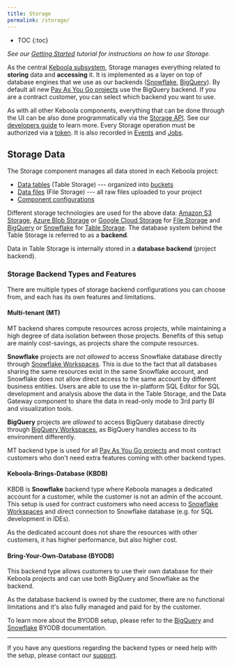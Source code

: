 ```yaml
---
title: Storage
permalink: /storage/
---
```


* TOC
{:toc}

*See our [Getting Started](/tutorial/load/) tutorial for instructions on how to use Storage.*

As the central [Keboola subsystem](/overview/), Storage manages everything related to **storing** data and **accessing** it.
It is implemented as a layer on top of database engines that we use as our backends
([Snowflake](https://www.snowflake.com/), [BigQuery](https://cloud.google.com/bigquery)).
By default all new [Pay As You Go projects](/management/payg-project/) use the BigQuery backend. If you are a contract customer, you can select which backend you want to use.

As with all other Keboola components, everything that can be done through the UI can be also done programmatically
via the [Storage API](https://keboola.docs.apiary.io/).
See our [developers guide](https://developers.keboola.com/integrate/storage/) to learn more.
Every Storage operation must be authorized via a [token](/management/project/tokens/).
It is also recorded in [Events](/management/project/tokens/#token-events) and
[Jobs](/management/jobs/).

## Storage Data
The Storage component manages all data stored in each Keboola project:

- [Data tables](/storage/tables/) (Table Storage) --- organized into [buckets](/storage/buckets/)
- [Data files](/storage/files/) (File Storage) --- all raw files uploaded to your project
- [Component configurations](/components/)

Different storage technologies are used for the above data: [Amazon S3 Storage](https://aws.amazon.com/s3/), [Azure Blob Storage](https://azure.microsoft.com/en-us/services/storage/blobs/) or [Google Cloud Storage](https://cloud.google.com/storage/) for [File Storage](/storage/files/) and [BigQuery](https://cloud.google.com/bigquery/) or [Snowflake](https://www.snowflake.com/product/) for [Table Storage](/storage/tables/). The database system behind the Table Storage is referred to as a **backend**.

Data in Table Storage is internally stored in a **database backend** (project backend).

### Storage Backend Types and Features
There are multiple types of storage backend configurations you can choose from, and each has its own features and limitations.

#### Multi-tenant (MT)
MT backend shares compute resources across projects, while maintaining a high degree of data isolation between those projects. Benefits of this setup are mainly cost-savings, as projects share the compute resources.

**Snowflake** projects are *not allowed* to access Snowflake database directly through [Snowflake Workspaces](/transformations/workspace/#snowflake). This is due to the fact that all databases sharing the same resources exist in the same Snowflake account, and Snowflake does not allow direct access to the same account by different business entities. Users are able to use the in-platform SQL Editor for SQL development and analysis above the data in the Table Storage, and the Data Gateway component to share the data in read-only mode to 3rd party BI and visualization tools.

**BigQuery** projects are *allowed* to access BigQuery database directly through [BigQuery Workspaces](/transformations/workspace/#bigquery), as BigQuery handles access to its environment differently.

MT backend type is used for all [Pay As You Go projects](/management/payg-project/) and most contract customers who don't need extra features coming with other backend types.

#### Keboola-Brings-Database (KBDB)
KBDB is **Snowflake** backend type where Keboola manages a dedicated account for a customer, while the customer is not an admin of the account. This setup is used for contract customers who need access to [Snowflake Workspaces](/transformations/workspace/#snowflake) and direct connection to Snowflake database (e.g. for SQL development in IDEs).

As the dedicated account does not share the resources with other customers, it has higher performance, but also higher cost.

#### Bring-Your-Own-Database (BYODB)
This backend type allows customers to use their own database for their Keboola projects and can use both BigQuery and Snowflake as the backend.

As the database backend is owned by the customer, there are no functional limitations and it's also fully managed and paid for by the customer.

To learn more about the BYODB setup, please refer to the [BigQuery](/storage/byobq/) and [Snowflake](/storage/byodb/#snowflake) BYODB documentation.

---

If you have any questions regarding the backend types or need help with the setup, please contact our [support](/management/support/).